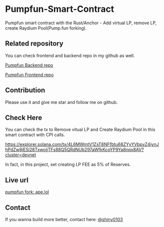 # Pumpfun-Smart-Contract
  Pumpfun smart contract with the Rust/Anchor - Add virtual LP, remove LP, create Raydium Pool(Pump.fun forking).

## Related repository
  You can check frontend and backend repo in my github as well.
  
  [Pumpfun Backend repo](https://github.com/0xTan1319/Pump-Fun-Backend)
  
  [Pumpfun Frontend repo](https://github.com/0xTan1319/Pump-Fun-FE)

## Contribution

  Please use it and give me star and follow me on github.

## Check Here

  You can check the tx to Remove vitual LP and Create Raydium Pool in this smart contract with CPI calls.  
  
  https://explorer.solana.com/tx/4L6MWmtV1ZsT8NFfbtu68ZYyYVbpvZ4iynJhPdZw8jESi28TxwojjTFs88Q5QRdNUb297aWfkKcoYP9Ya8npx8AV?cluster=devnet
  
  In fact, in this project, set creating LP FEE as 5% of Reserves.

## Live url

  [pumpfun fork: ape.lol](https://app.ape.lol/)


## Contact

  If you wanna build more better, contact here: [@shiny0103](https://t.me/shiny0103)
